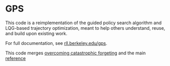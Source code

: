 GPS
======

This code is a reimplementation of the guided policy search algorithm and LQG-based trajectory optimization, meant to help others understand, reuse, and build upon existing work.

For full documentation, see [rll.berkeley.edu/gps](http://rll.berkeley.edu/gps).

This code merges [overcoming catastrophic forgeting](https://github.com/ariseff/overcoming-catastrophic) and the main [reference](http://www.inference.vc/comment-on-overcoming-catastrophic-forgetting-in-nns-are-multiple-penalties-needed-2/) 

